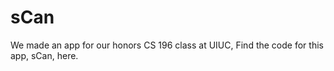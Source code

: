 # sCan

We made an app for our honors CS 196 class at UIUC,
Find the code for this app, sCan, here.
